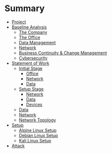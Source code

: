 # Summary

- [Project](./index.md)
- [Baseline Analysis]()
    - [The Company](./project/current/company.md)
    - [The Office](./project/current/office.md)
    - [Data Management](./project/current/data.md)
    - [Network](./project/current/network.md)
    - [Business Continuity & Change Management](./project/current/continuity.md)
    - [Cybersecurity](./project/current/security.md)
- [Statement of Work](./sow/sow.md)
    - [Initial Stage]()
        - [Office](./sow/init-office.md)
        - [Network](./sow/init-network.md)
        - [Data](./sow/init-data.md)
    - [Setup Stage]()
        - [Network](./sow/set-network.md)
        - [Data](./sow/set-data.md)
        - [Devices](./sow/set-device.md)
    - [Data](./sow/stage02.md)
    - [Network](./sow/stage03.md)
    - [Network Topology](./sow/network_topology.md)
- [Setup](./setup/setup.md)
  - [Alpine Linux Setup](./setup/alpine.md)
  - [Debian Linux Setup](./setup/debian.md)
  - [Kali Linux Setup](./setup/kali.md)
- [Attack](./attack/attack.md)
